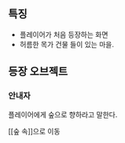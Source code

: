 ## 특징
- 플레이어가 처음 등장하는 화면
- 허름한 목가 건물 들이 있는 마을.
## 등장 오브젝트
### 안내자
플레이어에게 숲으로 향하라고 말한다.

[[숲 속]]으로 이동